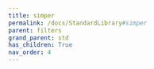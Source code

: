 ```yaml
---
title: simper
permalink: /docs/StandardLibrary#simper
parent: filters
grand_parent: std
has_children: True
nav_order: 4
---
```

